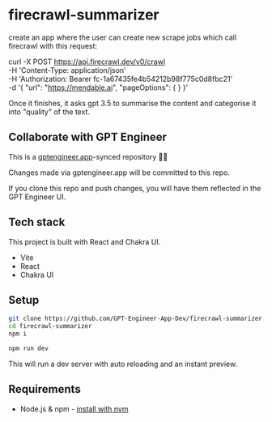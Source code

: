# firecrawl-summarizer

create an app where the user can create new scrape jobs which call firecrawl with this request:

curl -X POST https://api.firecrawl.dev/v0/crawl \
    -H 'Content-Type: application/json' \
    -H 'Authorization: Bearer fc-1a67435fe4b54212b98f775c0d8fbc21' \
    -d '{
      "url": "https://mendable.ai",
      "pageOptions": {
      }
    }'

Once it finishes, it asks gpt 3.5 to summarise the content and categorise it into "quality" of the text.

## Collaborate with GPT Engineer

This is a [gptengineer.app](https://gptengineer.app)-synced repository 🌟🤖

Changes made via gptengineer.app will be committed to this repo.

If you clone this repo and push changes, you will have them reflected in the GPT Engineer UI.

## Tech stack

This project is built with React and Chakra UI.

- Vite
- React
- Chakra UI

## Setup

```sh
git clone https://github.com/GPT-Engineer-App-Dev/firecrawl-summarizer.git
cd firecrawl-summarizer
npm i
```

```sh
npm run dev
```

This will run a dev server with auto reloading and an instant preview.

## Requirements

- Node.js & npm - [install with nvm](https://github.com/nvm-sh/nvm#installing-and-updating)
